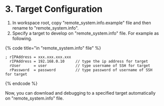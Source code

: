 # 3. Target Configuration

1. In workspace root, copy "remote\_system.info.example" file and then rename to "remote\_system.info".
2. Specify a target to develop on "remote\_system.info" file. For example as following.

{% code title="in \"remote\_system.info\" file" %}
```text
; rIPAddress = xxx.xxx.xxx.xxx  
  rIPAddress = 192.168.0.10     // type the ip address for target
  rUser      = user             // type username of SSH for target
  rPassword  = password         // type password of username of SSH for target
```
{% endcode %}

Now, you can download and debugging to a specified target automatically on "remote\_system.info" file.

